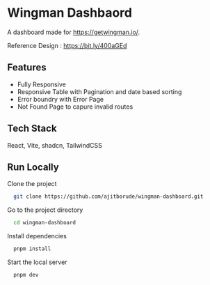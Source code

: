 # Wingman Dashbaord

A dashboard made for https://getwingman.io/.

Reference Design : https://bit.ly/400aGEd

## Features

- Fully Responsive
- Responsive Table with Pagination and date based sorting
- Error boundry with Error Page
- Not Found Page to capure invalid routes

## Tech Stack

React, Vite, shadcn, TailwindCSS

## Run Locally

Clone the project

```bash
  git clone https://github.com/ajitborude/wingman-dashboard.git
```

Go to the project directory

```bash
  cd wingman-dashboard
```

Install dependencies

```bash
  pnpm install
```

Start the local server

```bash
  pnpm dev
```
